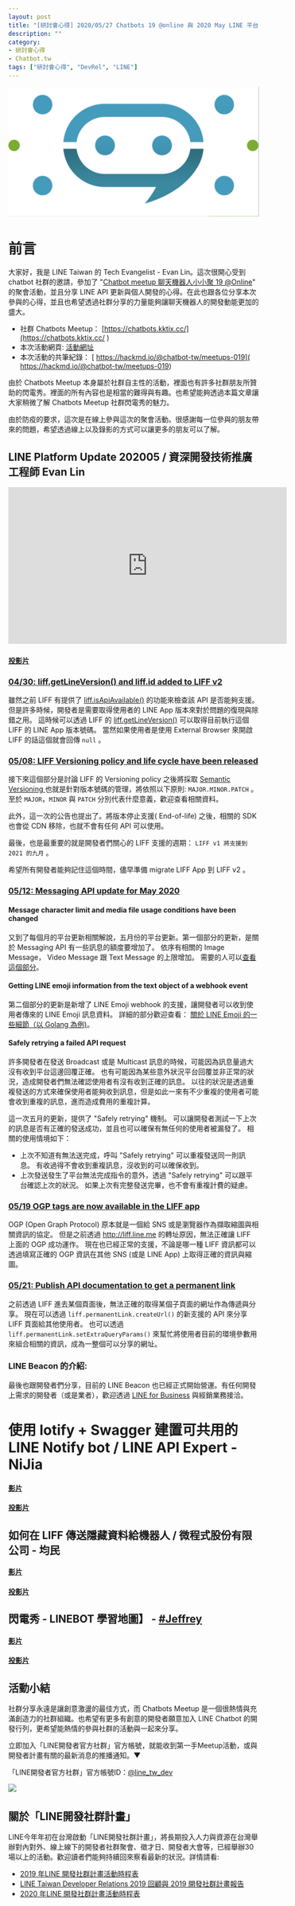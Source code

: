 ```yaml
---
layout: post
title: "[研討會心得] 2020/05/27 Chatbots 19 @online 與 2020 May LINE 平台更新整理報告"
description: ""
category: 
- 研討會心得
- Chatbot.tw
tags: ["研討會心得", "DevRel", "LINE"]
---
```


![](../images/2020/chatbot.jpg)

# 前言

大家好，我是 LINE Taiwan 的 Tech Evangelist - Evan Lin。這次很開心受到 chatbot 社群的邀請，參加了 "[Chatbot meetup 聊天機器人小小聚 19 @Online](https://chatbots.kktix.cc/events/meetup-019)" 的聚會活動，並且分享 LINE API 更新與個人開發的心得。在此也跟各位分享本次參與的心得，並且也希望透過社群分享的力量能夠讓聊天機器人的開發動能更加的盛大。  

- 社群 Chatbots Meetup： [https://chatbots.kktix.cc/](https://chatbots.kktix.cc/ ) 
- 本次活動網頁:  [活動網址](https://chatbots.kktix.cc/events/meetup-019)﻿
- 本次活動的共筆紀錄： [ https://hackmd.io/@chatbot-tw/meetups-019]( https://hackmd.io/@chatbot-tw/meetups-019)

由於 Chatbots Meetup 本身屬於社群自主性的活動，裡面也有許多社群朋友所贊助的閃電秀。裡面的所有內容也是相當的難得與有趣。也希望能夠透過本篇文章讓大家稍微了解 Chatbots Meetup 社群閃電秀的魅力。

由於防疫的要求，這次是在線上參與這次的聚會活動。很感謝每一位參與的朋友帶來的問題，希望透過線上以及錄影的方式可以讓更多的朋友可以了解。


##  LINE Platform Update 202005 / 資深開發技術推廣工程師 Evan Lin

<iframe width="560" height="315" src="https://www.youtube.com/embed/MN2VFesxB3U" frameborder="0" allow="accelerometer; autoplay; encrypted-media; gyroscope; picture-in-picture" allowfullscreen></iframe>

#### [投影片](https://speakerdeck.com/line_developers_tw/line-developer-oa-update-and-api-update-2020-may)

### [04/30: liff.getLineVersion() and liff.id added to LIFF v2](https://developers.line.biz/en/news/2020/04/30/liff-get-line-version-and-id-released/)

<script async class="speakerdeck-embed" data-slide="3" data-id="0c1974a63342449e8952a3822b861a44" data-ratio="1.77777777777778" src="//speakerdeck.com/assets/embed.js"></script>

雖然之前 LIFF 有提供了 [liff.isApiAvailable()](https://developers.line.biz/en/reference/liff/#is-api-available) 的功能來檢查該 API 是否能夠支援。 但是許多時候，開發者是需要取得使用者的 LINE App 版本來對於問題的復現與除錯之用。 這時候可以透過 LIFF 的 [liff.getLineVersion()](https://developers.line.biz/en/reference/liff/#get-line-version) 可以取得目前執行這個 LIFF 的 LINE App 版本號碼。 當然如果使用者是使用 External Browser 來開啟 LIFF 的話這個就會回傳 `null` 。



### [05/08: LIFF Versioning policy and life cycle have been released](https://developers.line.biz/en/news/2020/05/08/liff-versioning-policy/)

<script async class="speakerdeck-embed" data-slide="6" data-id="0c1974a63342449e8952a3822b861a44" data-ratio="1.77777777777778" src="//speakerdeck.com/assets/embed.js"></script>

接下來這個部分是討論 LIFF 的 Versioning policy 之後將採取 [Semantic Versioning ](https://semver.org/) 也就是針對版本號碼的管理，將依照以下原則:  `MAJOR.MINOR.PATCH` 。至於 `MAJOR`，`MINOR` 與 `PATCH` 分別代表什麼意義，歡迎查看相關資料。

此外，這一次的公告也提出了。將版本停止支援( End-of-life) 之後，相關的 SDK 也會從 CDN 移除，也就不會有任何 API 可以使用。

最後，也是最重要的就是開發者們關心的 LIFF 支援的週期： `LIFF v1 將支援到 2021 的九月` 。

希望所有開發者能夠記住這個時間，儘早準備 migrate LIFF App  到 LIFF v2 。



### [05/12: Messaging API update for May 2020](https://developers.line.biz/en/news/2020/05/12/messaging-api-update-may-2020/)

#### Message character limit and media file usage conditions have been changed

<script async class="speakerdeck-embed" data-slide="7" data-id="0c1974a63342449e8952a3822b861a44" data-ratio="1.77777777777778" src="//speakerdeck.com/assets/embed.js"></script>

又到了每個月的平台更新相關解說，五月份的平台更新。第一個部分的更新，是關於 Messaging API 有一些訊息的額度要增加了。 依序有相關的 Image Message， Video Message 跟 Text Message 的上限增加。 需要的人可以[查看這個部分](https://developers.line.biz/en/news/2020/05/12/messaging-api-update-may-2020/)。

#### Getting LINE emoji information from the text object of a webhook event

<script async class="speakerdeck-embed" data-slide="10" data-id="0c1974a63342449e8952a3822b861a44" data-ratio="1.77777777777778" src="//speakerdeck.com/assets/embed.js"></script>

第二個部分的更新是新增了 LINE Emoji webhook 的支援，讓開發者可以收到使用者傳來的 LINE Emoji 訊息資料。 詳細的部分歡迎查看：  [關於 LINE Emoji 的一些細節（以 Golang 為例)](https://engineering.linecorp.com/zh-hant/blog/)。

#### Safely retrying a failed API request

<script async class="speakerdeck-embed" data-slide="11" data-id="0c1974a63342449e8952a3822b861a44" data-ratio="1.77777777777778" src="//speakerdeck.com/assets/embed.js"></script>

許多開發者在發送 Broadcast 或是 Multicast 訊息的時候，可能因為訊息量過大沒有收到平台這邊回覆正確。 也有可能因為某些意外狀況平台回覆並非正常的狀況，造成開發者們無法確認使用者有沒有收到正確的訊息。  以往的狀況是透過重複發送的方式來確保使用者能夠收到訊息，但是如此一來有不少重複的使用者可能會收到重複的訊息，進而造成費用的重複計算。

這一次五月的更新，提供了 "Safely retrying" 機制。 可以讓開發者測試一下上次的訊息是否有正確的發送成功，並且也可以確保有無任何的使用者被漏發了。 相關的使用情境如下：

- 上次不知道有無法送完成，呼叫 "Safely retrying" 可以重複發送同一則訊息。 有收過得不會收到重複訊息，沒收到的可以確保收到。
- 上次發送發生了平台無法完成指令的意外，透過 "Safely retrying" 可以跟平台確認上次的狀況。 如果上次有完整發送完畢，也不會有重複計費的疑慮。



### [ 05/19 OGP tags are now available in the LIFF app](https://developers.line.biz/en/news/2020/05/19/liff-supports-ogp-tags/)

<script async class="speakerdeck-embed" data-slide="14" data-id="0c1974a63342449e8952a3822b861a44" data-ratio="1.77777777777778" src="//speakerdeck.com/assets/embed.js"></script>

OGP (Open Graph Protocol)  原本就是一個給 SNS 或是瀏覽器作為擷取縮圖與相關資訊的協定。 但是之前透過 http://liff.line.me 的轉址原因，無法正確讓 LIFF 上面的 OGP 成功運作。 現在也已經正常的支援，不論是哪一種 LIFF 資訊都可以透過填寫正確的 OGP 資訊在其他 SNS (或是 LINE App) 上取得正確的資訊與縮圖。


### [05/21: Publish API documentation to get a permanent link](https://developers.line.biz/en/news/2020/05/21/permanentlink-related-api/)

<script async class="speakerdeck-embed" data-slide="16" data-id="0c1974a63342449e8952a3822b861a44" data-ratio="1.77777777777778" src="//speakerdeck.com/assets/embed.js"></script>

之前透過 LIFF 進去某個頁面後，無法正確的取得某個子頁面的網址作為傳遞與分享。 現在可以透過 `liff.permanentLink.createUrl()` 的新支援的 API 來分享 LIFF 頁面給其他使用者。 也可以透過 `liff.permanentLink.setExtraQueryParams()` 來幫忙將使用者目前的環境參數用來組合相關的資訊，成為一整個可以分享的網址。

### LINE Beacon 的介紹:

最後也跟開發者們分享，目前的 LINE Beacon 也已經正式開始營運。有任何開發上需求的開發者（或是業者），歡迎透過 [LINE for Business](https://linebiz.com) 與經銷業務接洽。





# 使用 lotify + Swagger 建置可共用的 LINE Notify bot / **LINE API Expert - NiJia**

#### [影片](https://www.youtube.com/watch?v=agYVz6dzh1I)

#### [投影片](https://www.slideshare.net/JiaYuLin6/build-line-notify-bot-by-lotify-and-create-client-library-by-swagger-20200527-234623929)







## 如何在 LIFF 傳送隱藏資料給機器人 /  **微程式股份有限公司 - 均民**


#### [影片](https://www.youtube.com/watch?v=PuGOObhI5oA)

#### [投影片](https://hackmd.io/@taichunmin/chatbot-tw-202005)







## 閃電秀 - LINEBOT 學習地圖】 - [#Jeffrey](https://www.youtube.com/results?search_query=%23Jeffrey) 

#### [影片](https://www.youtube.com/watch?v=FxLxyhGyP-4)
#### [投影片](https://jamboard.google.com/d/17PXCjzj2dTsxyjRglLaWibW2ul02pcb2yk7qtNhHSC8)



## 活動小結

社群分享永遠是讓創意激盪的最佳方式，而 Chatbots Meetup 是一個很熱情與充滿創造力的社群組織。也希望有更多有創意的開發者願意加入 LINE Chatbot 的開發行列，更希望能熱情的參與社群的活動與一起來分享。

立即加入「LINE開發者官方社群」官方帳號，就能收到第一手Meetup活動，或與開發者計畫有關的最新消息的推播通知。▼

「LINE開發者官方社群」官方帳號ID：[@line_tw_dev](https://lin.ee/s5RsZHo)

![](http://www.evanlin.com/images/2020/line-tw-dev-qr.png)

## 關於「LINE開發社群計畫」

LINE今年年初在台灣啟動「LINE開發社群計畫」，將長期投入人力與資源在台灣舉辦對內對外、線上線下的開發者社群聚會、徵才日、開發者大會等，已經舉辦30場以上的活動。歡迎讀者們能夠持續回來察看最新的狀況。詳情請看:

- [2019 年LINE 開發社群計畫活動時程表](https://engineering.linecorp.com/zh-hant/blog/line-taiwan-developer-relations-2019-plan/)
- [LINE Taiwan Developer Relations 2019 回顧與 2019 開發社群計畫報告](https://engineering.linecorp.com/zh-hant/blog/line-taiwan-developer-relations-2019/)
- [2020 年LINE 開發社群計畫活動時程表](https://engineering.linecorp.com/zh-hant/blog/2020-line-tw-devrel/)

